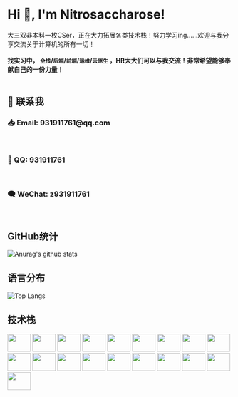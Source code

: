 # Hi 👋, I'm Nitrosaccharose!

大三双非本科一枚CSer，正在大力拓展各类技术栈！努力学习ing......欢迎与我分享交流关于计算机的所有一切！
<br/>
<br/>
**找实习中， `全栈`/`后端`/`前端`/`运维`/`云原生` ，HR大大们可以与我交流！非常希望能够奉献自己的一份力量！**
<br/>
<br/>
## 🤙 联系我
<h3>📥 Email: 931911761@qq.com</h3>
<br/>
<h3>🐧 QQ: 931911761</h3>
<br/>
<h3>🗨️ WeChat: z931911761</h3>
<br/>

## GitHub统计
![Anurag's github stats](https://github-readme-stats.vercel.app/api?username=Nitrosaccharose&show_icons=true&theme=radical)
## 语言分布
![Top Langs](https://github-readme-stats.vercel.app/api/top-langs/?username=Nitrosaccharose)
## 技术栈
<div align="left" height="40" width="52">
    <img src="https://cdn.jsdelivr.net/gh/devicons/devicon/icons/c/c-original.svg" height="40" width="52" />
    <img src="https://cdn.jsdelivr.net/gh/devicons/devicon/icons/cplusplus/cplusplus-original.svg" height="40" width="52" />
    <img src="https://cdn.jsdelivr.net/gh/devicons/devicon/icons/java/java-original-wordmark.svg" height="40" width="52" />
    <img src="https://cdn.jsdelivr.net/gh/devicons/devicon/icons/python/python-original.svg" height="40" width="52" />
    <img src="https://cdn.jsdelivr.net/gh/devicons/devicon/icons/go/go-original.svg" height="40" width="52" />
    <img src="https://cdn.jsdelivr.net/gh/devicons/devicon/icons/html5/html5-original-wordmark.svg" height="40"width="52" />
    <img src="https://cdn.jsdelivr.net/gh/devicons/devicon/icons/css3/css3-original-wordmark.svg" height="40" width="52" />
    <img src="https://cdn.jsdelivr.net/gh/devicons/devicon/icons/javascript/javascript-original.svg" height="40" width="52" />
    <img src="https://cdn.jsdelivr.net/gh/devicons/devicon/icons/vuejs/vuejs-original-wordmark.svg" height="40" width="52" />
    <img src="https://cdn.jsdelivr.net/gh/devicons/devicon/icons/docker/docker-original-wordmark.svg" height="40" width="52" />
    <img src="https://cdn.jsdelivr.net/gh/devicons/devicon/icons/spring/spring-original-wordmark.svg" height="40" width="52" />
    <img src="https://cdn.jsdelivr.net/gh/devicons/devicon/icons/django/django-plain-wordmark.svg" height="40" width="52" />
    <img src="https://cdn.jsdelivr.net/gh/devicons/devicon/icons/git/git-original.svg" height="40" width="52" />
    <img src="https://cdn.jsdelivr.net/gh/devicons/devicon/icons/github/github-original-wordmark.svg" height="40" width="52" />
    <img src="https://cdn.jsdelivr.net/gh/devicons/devicon/icons/qt/qt-original.svg" height="40" width="52" />
    <img src="https://cdn.jsdelivr.net/gh/devicons/devicon/icons/linux/linux-original.svg" height="40" width="52" />
    <img src="https://cdn.jsdelivr.net/gh/devicons/devicon/icons/redis/redis-original-wordmark.svg" height="40" width="52" />
    <img src="https://cdn.jsdelivr.net/gh/devicons/devicon/icons/vscode/vscode-original.svg" height="40" width="52" />
    <img src="https://cdn.jsdelivr.net/gh/devicons/devicon/icons/markdown/markdown-original.svg" height="40" width="52" />
</div>
